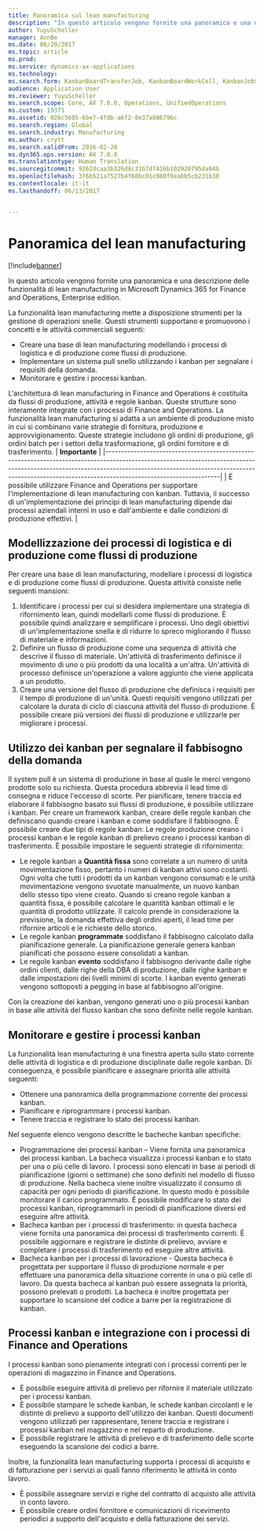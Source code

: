 ```yaml
---
title: Panoramica sul lean manufacturing
description: "In questo articolo vengono fornite una panoramica e una descrizione delle funzionalità di lean manufacturing in Dynamics 365 for Finance and Operations."
author: YuyuScheller
manager: AnnBe
ms.date: 06/20/2017
ms.topic: article
ms.prod: 
ms.service: dynamics-ax-applications
ms.technology: 
ms.search.form: KanbanBoardTransferJob, KanbanBoardWorkCell, KanbanJobSchedulingListPage, LeanProductionFlow
audience: Application User
ms.reviewer: YuyuScheller
ms.search.scope: Core, AX 7.0.0, Operations, UnifiedOperations
ms.custom: 19371
ms.assetid: 026c5605-6be7-4fdb-a6f2-8e37a806796c
ms.search.region: Global
ms.search.industry: Manufacturing
ms.author: crytt
ms.search.validFrom: 2016-02-28
ms.dyn365.ops.version: AX 7.0.0
ms.translationtype: Human Translation
ms.sourcegitcommit: 9262dcaa3b326d8c31b7d7416b102920795da94b
ms.openlocfilehash: 376b521a7527b4f60bc01c080f8eabb5cb231b30
ms.contentlocale: it-it
ms.lasthandoff: 06/13/2017


---
```


# <a name="lean-manufacturing-overview"></a>Panoramica del lean manufacturing

[!include[banner](../includes/banner.md)]


In questo articolo vengono fornite una panoramica e una descrizione delle funzionalità di lean manufacturing in Microsoft Dynamics 365 for Finance and Operations, Enterprise edition.

La funzionalità lean manufacturing mette a disposizione strumenti per la gestione di operazioni snelle. Questi strumenti supportano e promuovono i concetti e le attività commerciali seguenti:
-   Creare una base di lean manufacturing modellando i processi di logistica e di produzione come flussi di produzione.
-   Implementare un sistema pull snello utilizzando i kanban per segnalare i requisiti della domanda.
-   Monitorare e gestire i processi kanban.

L'architettura di lean manufacturing in Finance and Operations è costituita da flussi di produzione, attività e regole kanban. Queste strutture sono interamente integrate con i processi di Finance and Operations. La funzionalità lean manufacturing si adatta a un ambiente di produzione misto in cui si combinano varie strategie di fornitura, produzione e approvvigionamento. Queste strategie includono gli ordini di produzione, gli ordini batch per i settori della trasformazione, gli ordini fornitore e di trasferimento.
| **Importante**                                                                                                                                                                                                                                                                |
|------------------------------------------------------------------------------------------------------------------------------------------------------------------------------------------------------------------------------------------------------------------------------|
| È possibile utilizzare Finance and Operations per supportare l'implementazione di lean manufacturing con kanban. Tuttavia, il successo di un'implementazione dei principi di lean manufacturing dipende dai processi aziendali interni in uso e dall'ambiente e dalle condizioni di produzione effettivi. |

## <a name="modeling-manufacturing-and-logistics-processes-as-production-flows"></a>Modellizzazione dei processi di logistica e di produzione come flussi di produzione
Per creare una base di lean manufacturing, modellare i processi di logistica e di produzione come flussi di produzione. Questa attività consiste nelle seguenti mansioni:
1.  Identificare i processi per cui si desidera implementare una strategia di rifornimento lean, quindi modellarli come flussi di produzione. È possibile quindi analizzare e semplificare i processi. Uno degli obiettivi di un'implementazione snella è di ridurre lo spreco migliorando il flusso di materiale e informazioni.
2.  Definire un flusso di produzione come una sequenza di attività che descrive il flusso di materiale. Un'attività di trasferimento definisce il movimento di uno o più prodotti da una località a un'altra. Un'attività di processo definisce un'operazione a valore aggiunto che viene applicata a un prodotto.
3.  Creare una versione del flusso di produzione che definisca i requisiti per il tempo di produzione di un'unità. Questi requisiti vengono utilizzati per calcolare la durata di ciclo di ciascuna attività del flusso di produzione. È possibile creare più versioni dei flussi di produzione e utilizzarle per migliorare i processi.

## <a name="using-kanbans-to-signal-demand-requirements"></a>Utilizzo dei kanban per segnalare il fabbisogno della domanda
Il system pull è un sistema di produzione in base al quale le merci vengono prodotte solo su richiesta. Questa procedura abbrevia il lead time di consegna e riduce l'eccesso di scorte. Per pianificare, tenere traccia ed elaborare il fabbisogno basato sui flussi di produzione, è possibile utilizzare i kanban. Per creare un framework kanban, creare delle regole kanban che definiscano quando creare i kanban e come soddisfare il fabbisogno. È possibile creare due tipi di regole kanban: Le regole produzione creano i processi kanban e le regole kanban di prelievo creano i processi kanban di trasferimento. È possibile impostare le seguenti strategie di rifornimento:
-   Le regole kanban a **Quantità fissa** sono correlate a un numero di unità movimentazione fisso, pertanto i numeri di kanban attivi sono costanti. Ogni volta che tutti i prodotti da un kanban vengono consumati e le unità movimentazione vengono svuotate manualmente, un nuovo kanban dello stesso tipo viene creato. Quando si creano regole kanban a quantità fissa, è possibile calcolare le quantità kanban ottimali e le quantità di prodotto utilizzate. Il calcolo prende in considerazione la previsione, la domanda effettiva degli ordini aperti, il lead time per rifornire articoli e le richieste dello storico.
-   Le regole kanban **programmate** soddisfano il fabbisogno calcolato dalla pianificazione generale. La pianificazione generale genera kanban pianificati che possono essere consolidati a kanban.
-   Le regole kanban **evento** soddisfano il fabbisogno derivante dalle righe ordini clienti, dalle righe della DBA di produzione, dalle righe kanban e dalle impostazioni dei livelli minimi di scorte. I kanban evento generati vengono sottoposti a pegging in base al fabbisogno all'origine.

Con la creazione dei kanban, vengono generati uno o più processi kanban in base alle attività del flusso kanban che sono definite nelle regole kanban.

## <a name="monitoring-and-maintaining-kanban-jobs"></a> Monitorare e gestire i processi kanban
La funzionalità lean manufacturing è una finestra aperta sullo stato corrente delle attività di logistica e di produzione disciplinate dalle regole kanban. Di conseguenza, è possibile pianificare e assegnare priorità alle attività seguenti:

-   Ottenere una panoramica della programmazione corrente dei processi kanban.
-   Pianificare e riprogrammare i processi kanban.
-   Tenere traccia e registrare lo stato dei processi kanban.

Nel seguente elenco vengono descritte le bacheche kanban specifiche:
-   Programmazione dei processi kanban – Viene fornita una panoramica dei processi kanban. La bacheca visualizza i processi kanban e lo stato per una o più celle di lavoro. I processi sono elencati in base ai periodi di pianificazione (giorni o settimane) che sono definiti nel modello di flusso di produzione. Nella bacheca viene inoltre visualizzato il consumo di capacità per ogni periodo di pianificazione. In questo modo è possibile monitorare il carico programmato. È possibile modificare lo stato dei processi kanban, riprogrammarli in periodi di pianificazione diversi ed eseguire altre attività.
-   Bacheca kanban per i processi di trasferimento: in questa bacheca viene fornita una panoramica dei processi di trasferimento correnti. È possibile aggiornare e registrare le distinte di prelievo, avviare e completare i processi di trasferimento ed eseguire altre attività.
-   Bacheca kanban per i processi di lavorazione - Questa bacheca è progettata per supportare il flusso di produzione normale e per effettuare una panoramica della situazione corrente in una o più celle di lavoro. Da questa bacheca ai kanban può essere assegnata la priorità, possono prelevati o prodotti. La bacheca è inoltre progettata per supportare lo scansione del codice a barre per la registrazione di kanban.

## <a name="kanban-jobs-and-integration-with-finance-and-operations-processes"></a>Processi kanban e integrazione con i processi di Finance and Operations
I processi kanban sono pienamente integrati con i processi correnti per le operazioni di magazzino in Finance and Operations.
-   È possibile eseguire attività di prelievo per rifornire il materiale utilizzato per i processi kanban.
-   È possibile stampare le schede kanban, le schede kanban circolanti e le distinte di prelievo a supporto dell'utilizzo dei kanban. Questi documenti vengono utilizzati per rappresentare, tenere traccia e registrare i processi kanban nel magazzino e nel reparto di produzione.
-   È possibile registrare le attività di prelievo e di trasferimento delle scorte eseguendo la scansione dei codici a barre.

Inoltre, la funzionalità lean manufacturing supporta i processi di acquisto e di fatturazione per i servizi ai quali fanno riferimento le attività in conto lavoro.
-   È possibile assegnare servizi e righe del contratto di acquisto alle attività in conto lavoro.
-   È possibile creare ordini fornitore e comunicazioni di ricevimento periodici a supporto dell'acquisto e della fatturazione dei servizi.






